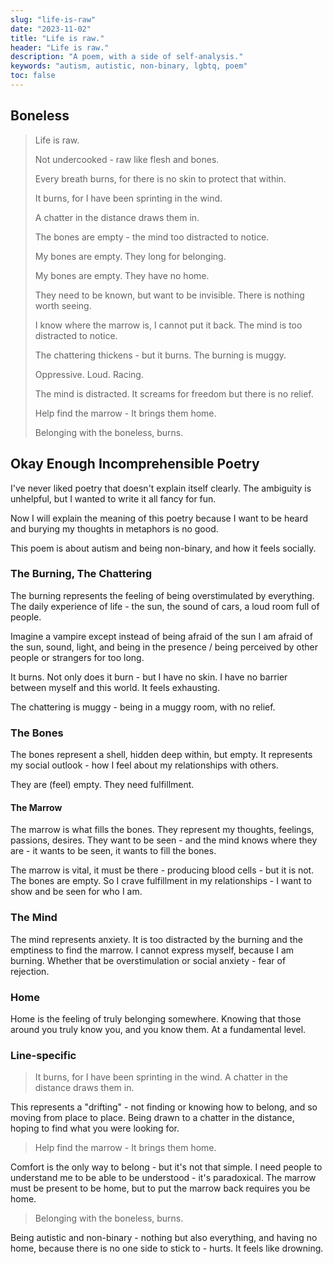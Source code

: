 ```yaml
---
slug: "life-is-raw"
date: "2023-11-02"
title: "Life is raw."
header: "Life is raw."
description: "A poem, with a side of self-analysis."
keywords: "autism, autistic, non-binary, lgbtq, poem"
toc: false
---
```


## Boneless

> Life is raw.
>
> Not undercooked - raw like flesh and bones.
>
> Every breath burns, for there is no skin to protect that within.
>
> It burns, for I have been sprinting in the wind.
>
> A chatter in the distance draws them in.
>
> The bones are empty - the mind too distracted to notice.
>
> My bones are empty. They long for belonging.
>
> My bones are empty. They have no home.
>
> They need to be known, but want to be invisible. There is nothing worth seeing.
>
> I know where the marrow is, I cannot put it back. The mind is too distracted to notice.
>
> The chattering thickens - but it burns. The burning is muggy.
>
> Oppressive. Loud. Racing.
>
> The mind is distracted. It screams for freedom but there is no relief.
>
> Help find the marrow - It brings them home.
>
> Belonging with the boneless, burns.

## Okay Enough Incomprehensible Poetry

I've never liked poetry that doesn't explain itself clearly. The ambiguity is unhelpful, but I wanted to write it all fancy for fun.

Now I will explain the meaning of this poetry because I want to be heard and burying my thoughts in metaphors is no good.

This poem is about autism and being non-binary, and how it feels socially.

### The Burning, The Chattering

The burning represents the feeling of being overstimulated by everything. The daily experience of life - the sun, the sound of cars, a loud room full of people.

Imagine a vampire except instead of being afraid of the sun I am afraid of the sun, sound, light, and being in the presence / being perceived by other people or strangers for too long.

It burns. Not only does it burn - but I have no skin. I have no barrier between myself and this world. It feels exhausting.

The chattering is muggy - being in a muggy room, with no relief.

### The Bones

The bones represent a shell, hidden deep within, but empty. It represents my social outlook - how I feel about my relationships with others.

They are (feel) empty. They need fulfillment.

#### The Marrow

The marrow is what fills the bones. They represent my thoughts, feelings, passions, desires. They want to be seen - and the mind knows where they are - it wants to be seen, it wants to fill the bones.

The marrow is vital, it must be there - producing blood cells - but it is not. The bones are empty. So I crave fulfillment in my relationships - I want to show and be seen for who I am.

### The Mind

The mind represents anxiety. It is too distracted by the burning and the emptiness to find the marrow. I cannot express myself, because I am burning. Whether that be overstimulation or social anxiety - fear of rejection.

### Home

Home is the feeling of truly belonging somewhere. Knowing that those around you truly know you, and you know them. At a fundamental level.

### Line-specific

> It burns, for I have been sprinting in the wind.
> A chatter in the distance draws them in.

This represents a "drifting" - not finding or knowing how to belong, and so moving from place to place. Being drawn to a chatter in the distance, hoping to find what you were looking for.

> Help find the marrow - It brings them home.

Comfort is the only way to belong - but it's not that simple. I need people to understand me to be able to be understood - it's paradoxical. The marrow must be present to be home, but to put the marrow back requires you be home.

> Belonging with the boneless, burns.

Being autistic and non-binary - nothing but also everything, and having no home, because there is no one side to stick to - hurts. It feels like drowning.
